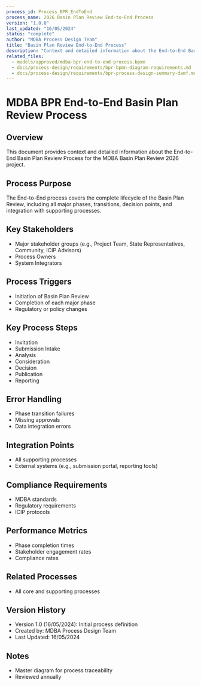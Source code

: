 ```yaml
---
process_id: Process_BPR_EndToEnd
process_name: 2026 Basin Plan Review End-to-End Process
version: "1.0.0"
last_updated: "16/05/2024"
status: "complete"
author: "MDBA Process Design Team"
title: "Basin Plan Review End-to-End Process"
description: "Context and detailed information about the End-to-End Basin Plan Review Process for the 2026 project"
related_files:
  - models/approved/mdba-bpr-end-to-end-process.bpmn
  - docs/process-design/requirements/bpr-bpmn-diagram-requirements.md
  - docs/process-design/requirements/bpr-process-design-summary-damf.md
---
```


# MDBA BPR End-to-End Basin Plan Review Process

## Overview
This document provides context and detailed information about the End-to-End Basin Plan Review Process for the MDBA Basin Plan Review 2026 project.

## Process Purpose
The End-to-End process covers the complete lifecycle of the Basin Plan Review, including all major phases, transitions, decision points, and integration with supporting processes.

## Key Stakeholders
- Major stakeholder groups (e.g., Project Team, State Representatives, Community, ICIP Advisors)
- Process Owners
- System Integrators

## Process Triggers
- Initiation of Basin Plan Review
- Completion of each major phase
- Regulatory or policy changes

## Key Process Steps
- Invitation
- Submission Intake
- Analysis
- Consideration
- Decision
- Publication
- Reporting

## Error Handling
- Phase transition failures
- Missing approvals
- Data integration errors

## Integration Points
- All supporting processes
- External systems (e.g., submission portal, reporting tools)

## Compliance Requirements
- MDBA standards
- Regulatory requirements
- ICIP protocols

## Performance Metrics
- Phase completion times
- Stakeholder engagement rates
- Compliance rates

## Related Processes
- All core and supporting processes

## Version History
- Version 1.0 (16/05/2024): Initial process definition
- Created by: MDBA Process Design Team
- Last Updated: 16/05/2024

## Notes
- Master diagram for process traceability
- Reviewed annually 
